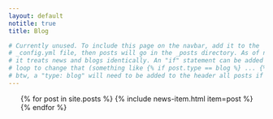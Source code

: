 ```yaml
---
layout: default
notitle: true
title: Blog

# Currently unused. To include this page on the navbar, add it to the
# _config.yml file, then posts will go in the _posts directory. As of now,
# it treats news and blogs identically. An "if" statement can be added to the
# loop to change that (something like {% if post.type == blog %} ... {% endif %} *untested)
# btw, a "type: blog" will need to be added to the header all posts if this is implemented
---
```


<ul class="news list-unstyled">
{% for post in site.posts %}
    {% include news-item.html item=post %}
{% endfor %}
</ul>
